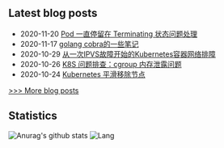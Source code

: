 
## Latest blog posts
- 2020-11-20 [Pod 一直停留在 Terminating 状态问题处理](http://7x3027.coding-pages.com/2020/11/20/Pod%20%E4%B8%80%E7%9B%B4%E5%81%9C%E7%95%99%E5%9C%A8%20Terminating%20%E7%8A%B6%E6%80%81%E9%97%AE%E9%A2%98%E5%A4%84%E7%90%86/)
- 2020-11-17 [golang cobra的一些笔记](http://7x3027.coding-pages.com/2020/11/17/%20golang%20cobra%E7%9A%84%E4%B8%80%E4%BA%9B%E7%AC%94%E8%AE%B0/)
- 2020-10-29 [从一次IPVS故障开始的Kubernetes容器网络排障](http://7x3027.coding-pages.com/2020/10/29/%E4%BB%8E%E4%B8%80%E6%AC%A1IPVS%E6%95%85%E9%9A%9C%E5%BC%80%E5%A7%8B%E7%9A%84Kubernetes%E5%AE%B9%E5%99%A8%E7%BD%91%E7%BB%9C%E6%8E%92%E9%9A%9C/)
- 2020-10-26 [K8S 问题排查：cgroup 内存泄露问题](http://7x3027.coding-pages.com/2020/10/26/K8S%20%E9%97%AE%E9%A2%98%E6%8E%92%E6%9F%A5%EF%BC%9Acgroup%20%E5%86%85%E5%AD%98%E6%B3%84%E9%9C%B2%E9%97%AE%E9%A2%98/)
- 2020-10-24 [Kubernetes 平滑移除节点](http://7x3027.coding-pages.com/2020/10/23/Kubernetes%20%E5%B9%B3%E6%BB%91%E7%A7%BB%E9%99%A4%E8%8A%82%E7%82%B9/)

[>>> More blog posts](https://opscloud.vip/archives/)

## Statistics
![Anurag's github stats](https://github-readme-stats.vercel.app/api?username=evenno&show_icons=true&theme=dark)
![Lang](https://github-readme-stats.vercel.app/api/top-langs/?username=evenno&hide=ipynb,html&layout=compact)
